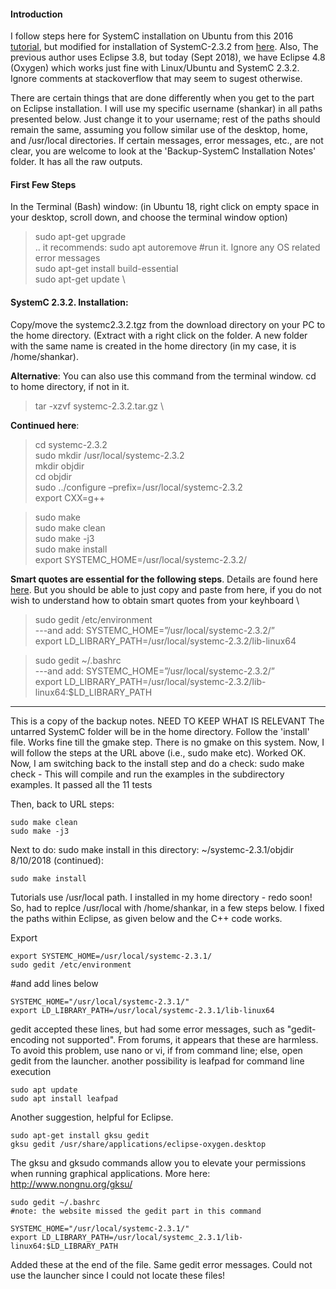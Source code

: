 #### Introduction
I follow steps here for SystemC installation on Ubuntu from this 2016 [tutorial](http://euinovation.blogspot.com/2016/02/systemc-development-of-eclipse-on-linux.html), but modified for installation of SystemC-2.3.2 from [here](http://www.accellera.org/images/downloads/standards/systemc/systemc-2.3.2.zip). Also, The previous author uses Eclipse 3.8, but today (Sept 2018), we have Eclipse 4.8 (Oxygen) which works just fine with Linux/Ubuntu and SystemC 2.3.2. Ignore comments at stackoverflow that may seem to sugest otherwise. 

There are certain things that are done differently when you get to the part on  Eclipse installation. I will use my specific username (shankar) in all paths presented below. Just change it to your username; rest of the paths should remain the same, assuming you follow similar use of the desktop, home, and /usr/local directories. If certain messages, error messages, etc., are not clear, you are welcome to look at the 'Backup-SystemC Installation Notes' folder. It has all the raw outputs. 

#### First Few Steps
In the Terminal (Bash) window: (in Ubuntu 18, right click on empty space in your desktop, scroll down, and choose the terminal window option)
>sudo apt-get upgrade \
.. it recommends: sudo apt autoremove  #run it. Ignore any OS related error messages \
>sudo apt-get install build-essential  \
sudo apt-get update \


#### SystemC 2.3.2. Installation: 

Copy/move the systemc2.3.2.tgz from the download directory on your PC to the home directory. (Extract with a right click on the folder. A new folder with the same name is created in the home directory (in my case, it is /home/shankar).

**Alternative**: You can also use this command from the terminal window. cd to home directory, if not in it. 
>tar -xzvf systemc-2.3.2.tar.gz \

**Continued here**:
>cd systemc-2.3.2 \
sudo mkdir /usr/local/systemc-2.3.2 \
mkdir objdir \
cd objdir \
sudo ../configure –prefix=/usr/local/systemc-2.3.2 \
export CXX=g++ 

>sudo make \
sudo make clean \
sudo make -j3 \
sudo make install \
export SYSTEMC_HOME=/usr/local/systemc-2.3.2/ 

**Smart quotes are essential for the following steps**. Details are found here [here](https://vinaydvd.wordpress.com/2012/05/30/installing-systemc-in-ubuntu/). But you should be able to just copy and paste from here, if you do not wish to understand
how to obtain smart quotes from your keyhboard \

>sudo gedit /etc/environment \
---and add:
SYSTEMC_HOME=”/usr/local/systemc-2.3.2/” \
export LD_LIBRARY_PATH=/usr/local/systemc-2.3.2/lib-linux64 

>sudo gedit ~/.bashrc \
---and add:
SYSTEMC_HOME=”/usr/local/systemc-2.3.2/” \
export LD_LIBRARY_PATH=/usr/local/systemc-2.3.2/lib-linux64:$LD_LIBRARY_PATH













-------------------
This is a copy of the backup notes. NEED TO KEEP WHAT IS RELEVANT
The untarred SystemC folder will be in the home directory. Follow the 'install' file. Works fine till the gmake step. There is no gmake on this system. Now, I will follow the steps at the URL above (i.e., sudo make etc). Worked OK. Now, I am switching back to the install step and do a check: sudo make check - This will compile and run the examples in the subdirectory examples. It passed all the 11 tests

Then, back to URL steps:

    sudo make clean
    sudo make -j3

Next to do: sudo make install in this directory: ~/systemc-2.3.1/objdir 8/10/2018 (continued):

    sudo make install

Tutorials use /usr/local path. I installed in my home directory - redo soon!
So, had to replce /usr/local with /home/shankar, in a few steps below.
I fixed the paths within Eclipse, as given below and the C++ code works.

Export

    export SYSTEMC_HOME=/usr/local/systemc-2.3.1/
    sudo gedit /etc/environment

#and add lines below

    SYSTEMC_HOME="/usr/local/systemc-2.3.1/"
    export LD_LIBRARY_PATH=/usr/local/systemc-2.3.1/lib-linux64

gedit accepted these lines, but had some error messages, such as "gedit-encoding not supported".
From forums, it appears that these are harmless.
To avoid this problem, use nano or vi, if from command line; else, open gedit from the launcher.
another possibility is leafpad for command line execution

    sudo apt update
    sudo apt install leafpad

Another suggestion, helpful for Eclipse.

    sudo apt-get install gksu gedit
    gksu gedit /usr/share/applications/eclipse-oxygen.desktop

The gksu and gksudo commands allow you to elevate your permissions when running graphical
applications. More here: http://www.nongnu.org/gksu/

    sudo gedit ~/.bashrc
    #note: the website missed the gedit part in this command

    SYSTEMC_HOME="/usr/local/systemc-2.3.1/"
    export LD_LIBRARY_PATH=/usr/local/systemc_2.3.1/lib-linux64:$LD_LIBRARY_PATH

Added these at the end of the file. Same gedit error messages. Could not use the launcher
since I could not locate these files!
